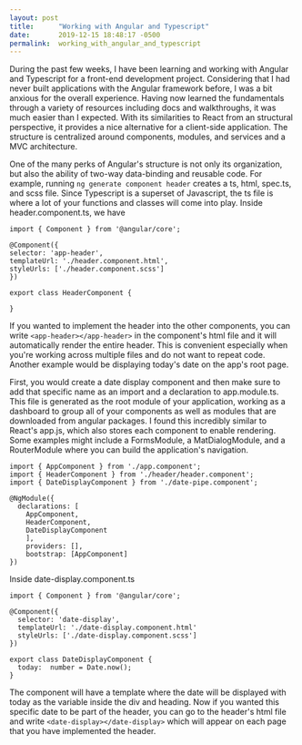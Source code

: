 ```yaml
---
layout: post
title:      "Working with Angular and Typescript"
date:       2019-12-15 18:48:17 -0500
permalink:  working_with_angular_and_typescript
---
```



During the past few weeks, I have been learning and working with Angular and Typescript for a front-end development project. Considering that I had never built applications with the Angular framework before, I was a bit anxious for the overall experience. Having now learned the fundamentals through a variety of resources including docs and walkthroughs, it was much easier than I expected. With its similarities to React from an structural perspective, it provides a nice alternative for a client-side application. The structure is centralized around components, modules, and services and a MVC architecture. 

One of the many perks of Angular's structure is not only its organization, but also the ability of two-way data-binding and reusable code. For example, running `ng generate component header` creates a ts, html, spec.ts, and scss file. Since Typescript is a superset of Javascript, the ts file is where a lot of your functions and classes will come into play. Inside header.component.ts, we have

```
import { Component } from '@angular/core';

@Component({
selector: 'app-header',
templateUrl: './header.component.html',
styleUrls: ['./header.component.scss']
})

export class HeaderComponent {

}
```

If you wanted to implement the header into the other components, you can write `<app-header></app-header>` in the component's html file and it will automatically render the entire header. This is convenient especially when you're working across multiple files and do not want to repeat code. Another example would be displaying today's date on the app's root page. 

First, you would create a date display component and then make sure to add that specific name as an import and a declaration to app.module.ts. This file is generated as the root module of your application, working as a dashboard to group all of your components as well as modules that are downloaded from angular packages. I found this incredibly similar to React's app.js, which also stores each component to enable rendering. Some examples might include a FormsModule, a MatDialogModule, and a RouterModule where you can build the application's navigation.

```
import { AppComponent } from './app.component';
import { HeaderComponent } from './header/header.component';
import { DateDisplayComponent } from './date-pipe.component';

@NgModule({
  declarations: [
	AppComponent,
	HeaderComponent,
	DateDisplayComponent
	],
	providers: [],
	bootstrap: [AppComponent]
})
```

Inside date-display.component.ts

```
import { Component } from '@angular/core';

@Component({
  selector: 'date-display',
  templateUrl: './date-display.component.html'
  styleUrls: ['./date-display.component.scss']
})

export class DateDisplayComponent {
  today:  number = Date.now();
}
```

The component will have a template where the date will be displayed with today as the variable inside the div and heading. Now if you wanted this specific date to be part of the header, you can go to the header's html file and write `<date-display></date-display>` which will appear on each page that you have implemented the header.



